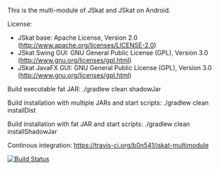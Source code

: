 This is the multi-module of JSkat and JSkat on Android.

License: 
* JSkat base: Apache License, Version 2.0 (http://www.apache.org/licenses/LICENSE-2.0) 
* JSkat Swing GUI: GNU General Public License (GPL), Version 3.0 (http://www.gnu.org/licenses/gpl.html)
* JSkat JavaFX GUI: GNU General Public License (GPL), Version 3.0 (http://www.gnu.org/licenses/gpl.html)

Build executable fat JAR: ./gradlew clean shadowJar

Build installation with multiple JARs and start scripts: ./gradlew clean installDist

Build installation with fat JAR and start scripts: ./gradlew clean installShadowJar

Continous integration: https://travis-ci.org/b0n541/jskat-multimodule

[![Build Status](https://travis-ci.org/b0n541/jskat-multimodule.png?branch=master)](https://travis-ci.org/b0n541/jskat-multimodule)